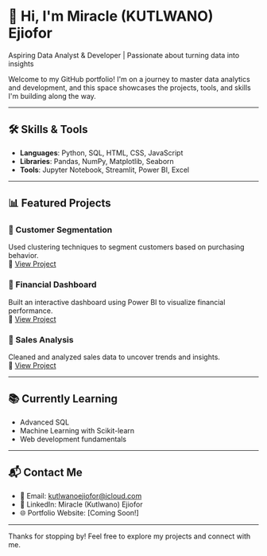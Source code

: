 # 👋 Hi, I'm Miracle (KUTLWANO) Ejiofor

Aspiring Data Analyst & Developer | Passionate about turning data into insights

Welcome to my GitHub portfolio! I'm on a journey to master data analytics and development, and this space showcases the projects, tools, and skills I'm building along the way.

---

## 🛠️ Skills & Tools
- **Languages**: Python, SQL, HTML, CSS, JavaScript
- **Libraries**: Pandas, NumPy, Matplotlib, Seaborn
- **Tools**: Jupyter Notebook, Streamlit, Power BI, Excel

---

## 📊 Featured Projects

### 🔹 Customer Segmentation
Used clustering techniques to segment customers based on purchasing behavior.  
📁 [View Project](https://github.com/KutlwanoKanva/Portfolio/tree/main/Customer%20Segmentation)

### 🔹 Financial Dashboard
Built an interactive dashboard using Power BI to visualize financial performance.  
📁 [View Project](https://github.com/KutlwanoKanva/Portfolio/tree/main/Financial%20Dashboard)

### 🔹 Sales Analysis
Cleaned and analyzed sales data to uncover trends and insights.  
📁 [View Project](https://github.com/KutlwanoKanva/Portfolio/tree/main/Sales%20Analysis)

---

## 📚 Currently Learning
- Advanced SQL
- Machine Learning with Scikit-learn
- Web development fundamentals

---

## 📬 Contact Me
- 📧 Email: kutlwanoejiofor@icloud.com
- 💼 LinkedIn: Miracle (Kutlwano) Ejiofor
- 🌐 Portfolio Website: [Coming Soon!]

---

Thanks for stopping by! Feel free to explore my projects and connect with me.
